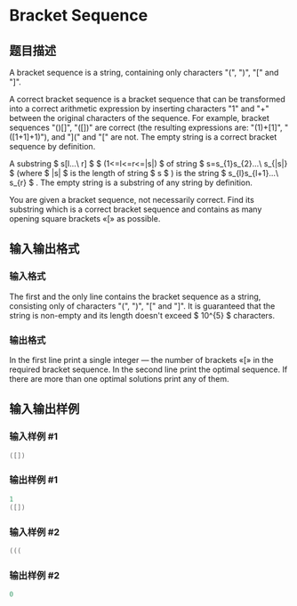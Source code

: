 # Bracket Sequence

## 题目描述

A bracket sequence is a string, containing only characters "(", ")", "\[" and "\]".

A correct bracket sequence is a bracket sequence that can be transformed into a correct arithmetic expression by inserting characters "1" and "+" between the original characters of the sequence. For example, bracket sequences "()\[\]", "(\[\])" are correct (the resulting expressions are: "(1)+\[1\]", "(\[1+1\]+1)"), and "\](" and "\[" are not. The empty string is a correct bracket sequence by definition.

A substring $ s[l...\ r] $ $ (1<=l<=r<=|s|) $ of string $ s=s_{1}s_{2}...\ s_{|s|} $ (where $ |s| $ is the length of string $ s $ ) is the string $ s_{l}s_{l+1}...\ s_{r} $ . The empty string is a substring of any string by definition.

You are given a bracket sequence, not necessarily correct. Find its substring which is a correct bracket sequence and contains as many opening square brackets «\[» as possible.

## 输入输出格式

### 输入格式

The first and the only line contains the bracket sequence as a string, consisting only of characters "(", ")", "\[" and "\]". It is guaranteed that the string is non-empty and its length doesn't exceed $ 10^{5} $ characters.

### 输出格式

In the first line print a single integer — the number of brackets «\[» in the required bracket sequence. In the second line print the optimal sequence. If there are more than one optimal solutions print any of them.

## 输入输出样例

### 输入样例 #1

```cpp
([])

```
### 输出样例 #1

```cpp
1
([])

```
### 输入样例 #2

```cpp
(((

```
### 输出样例 #2

```cpp
0

```
